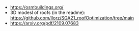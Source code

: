 -   https://osmbuildings.org/
-   3D modesl of roofs (in the readme): https://github.com/llorz/SGA21_roofOptimization/tree/main
-   https://arxiv.org/pdf/2109.07683
